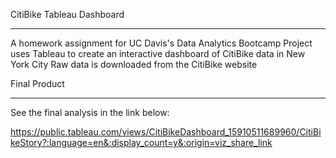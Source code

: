 CitiBike Tableau Dashboard
_________________________________________________________________________________________________________________________________________
A homework assignment for UC Davis's Data Analytics Bootcamp
Project uses Tableau to create an interactive dashboard of CitiBike data in New York City
Raw data is downloaded from the CitiBike website

Final Product
_________________________________________________________________________________________________________________________________________
See the final analysis in the link below:

https://public.tableau.com/views/CitiBikeDashboard_15910511689960/CitiBikeStory?:language=en&:display_count=y&:origin=viz_share_link

